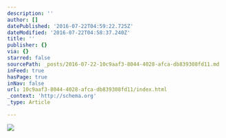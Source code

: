```yaml
---
description: ''
author: []
datePublished: '2016-07-22T04:59:22.725Z'
dateModified: '2016-07-22T04:58:37.240Z'
title: ''
publisher: {}
via: {}
starred: false
sourcePath: _posts/2016-07-22-10c9aaf3-8044-4028-afca-db839308fd11.md
inFeed: true
hasPage: true
inNav: false
url: 10c9aaf3-8044-4028-afca-db839308fd11/index.html
_context: 'http://schema.org'
_type: Article

---
```

![](https://the-grid-user-content.s3-us-west-2.amazonaws.com/87f305bb-43b9-4b6f-a56c-344534d2f0f6.jpg)